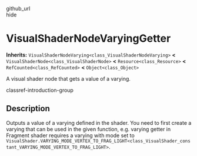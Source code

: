 github\_url  
hide

# VisualShaderNodeVaryingGetter

**Inherits:** `VisualShaderNodeVarying<class_VisualShaderNodeVarying>`
**&lt;** `VisualShaderNode<class_VisualShaderNode>` **&lt;**
`Resource<class_Resource>` **&lt;** `RefCounted<class_RefCounted>`
**&lt;** `Object<class_Object>`

A visual shader node that gets a value of a varying.

classref-introduction-group

## Description

Outputs a value of a varying defined in the shader. You need to first
create a varying that can be used in the given function, e.g. varying
getter in Fragment shader requires a varying with mode set to
`VisualShader.VARYING_MODE_VERTEX_TO_FRAG_LIGHT<class_VisualShader_constant_VARYING_MODE_VERTEX_TO_FRAG_LIGHT>`.
